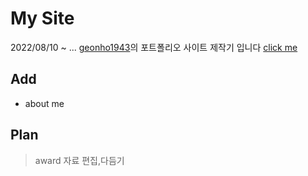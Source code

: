 # My Site

2022/08/10 ~ ...
[geonho1943](https://github.com/geonho1943)의 포트폴리오 사이트 제작기 입니다
[click me](https://geonho1943.github.io/)

## Add

- about me

## Plan

> award 자료 편집,다듬기
